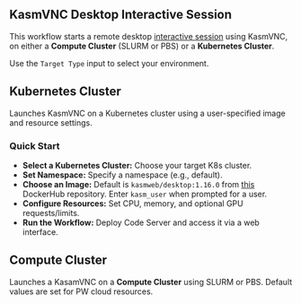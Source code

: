 ## KasmVNC Desktop Interactive Session
This workflow starts a remote desktop [interactive session](https://github.com/parallelworks/interactive_session/blob/main/README-v3.md) using KasmVNC, on either a **Compute Cluster** (SLURM or PBS) or a **Kubernetes Cluster**.

Use the `Target Type` input to select your environment.

## Kubernetes Cluster
Launches KasmVNC on a Kubernetes cluster using a user-specified image and resource settings. 

### Quick Start
- **Select a Kubernetes Cluster:** Choose your target K8s cluster.
- **Set Namespace:** Specify a namespace (e.g., default).
- **Choose an Image:** Default is `kasmweb/desktop:1.16.0` from [this](https://hub.docker.com/r/kasmweb/desktop) DockerHub repository. Enter `kasm_user` when prompted for a user.
- **Configure Resources:** Set CPU, memory, and optional GPU requests/limits.
- **Run the Workflow:** Deploy Code Server and access it via a web interface.


## Compute Cluster
Launches a KasamVNC on a **Compute Cluster** using SLURM or PBS. Default values are set for PW cloud resources.